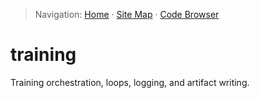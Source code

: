 > Navigation: [Home](../../docs/index.md) · [Site Map](../../docs/site-map.md) · [Code Browser](../../docs/code-browser.md)

# training

Training orchestration, loops, logging, and artifact writing.